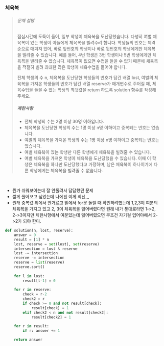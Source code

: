 ### 체육복

> ###### 문제 설명
>
> 점심시간에 도둑이 들어, 일부 학생이 체육복을 도난당했습니다. 다행히 여벌 체육복이 있는 학생이 이들에게 체육복을 빌려주려 합니다. 학생들의 번호는 체격 순으로 매겨져 있어, 바로 앞번호의 학생이나 바로 뒷번호의 학생에게만 체육복을 빌려줄 수 있습니다. 예를 들어, 4번 학생은 3번 학생이나 5번 학생에게만 체육복을 빌려줄 수 있습니다. 체육복이 없으면 수업을 들을 수 없기 때문에 체육복을 적절히 빌려 최대한 많은 학생이 체육수업을 들어야 합니다.
>
> 전체 학생의 수 n, 체육복을 도난당한 학생들의 번호가 담긴 배열 lost, 여벌의 체육복을 가져온 학생들의 번호가 담긴 배열 reserve가 매개변수로 주어질 때, 체육수업을 들을 수 있는 학생의 최댓값을 return 하도록 solution 함수를 작성해주세요.
>
> ##### 제한사항
>
> - 전체 학생의 수는 2명 이상 30명 이하입니다.
> - 체육복을 도난당한 학생의 수는 1명 이상 n명 이하이고 중복되는 번호는 없습니다.
> - 여벌의 체육복을 가져온 학생의 수는 1명 이상 n명 이하이고 중복되는 번호는 없습니다.
> - 여벌 체육복이 있는 학생만 다른 학생에게 체육복을 빌려줄 수 있습니다.
> - 여벌 체육복을 가져온 학생이 체육복을 도난당했을 수 있습니다. 이때 이 학생은 체육복을 하나만 도난당했다고 가정하며, 남은 체육복이 하나이기에 다른 학생에게는 체육복을 빌려줄 수 없습니다.

<br>

- 뭔가 쉬워보이는데 잘 안풀려서 답답했던 문제
- 짧게 풀어보고 싶었는데 나에겐 이게 최선,,,
- 원래 중복값 위에서 안거르고 밑에서 for문 돌릴 때 확인하려했는데 1,2,3이 여분의 체육복을 가지고 있고 2, 3이 체육복을 잃어버렸다면 원래 내가 푼대로라면 1->2, 2->3이지만 제한사항에서 여분있는데 잃어버렸으면 무조건 자기걸 입어야해서 2->2가 되야 한다. 

```python
def solution(n, lost, reserve):
    answer = 0
    result = [1] * n
    lost, reserve = set(lost), set(reserve)
    intersection = lost & reserve
    lost -= intersection
    reserve -= intersection
    reserve = list(reserve)
    reserve.sort()
    
    for l in lost:
        result[l-1] = 0
        
    for r in reserve:
        check = r-2
        check2 = r
        if check >= 0 and not result[check]:
            result[check] = 1
        elif check2 < n and not result[check2]:
            result[check2] = 1
            
    for r in result:
        if r: answer += 1

    return answer
```

